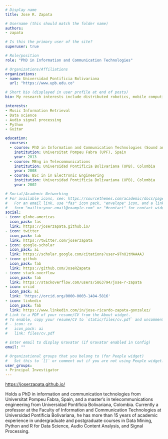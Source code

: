 ```yaml
---
# Display name
title: Jose R. Zapata

# Username (this should match the folder name)
authors:
- zapata

# Is this the primary user of the site?
superuser: true

# Role/position
role: "PhD in Information and Communication Technologies"

# Organizations/Affiliations
organizations:
- name: Universidad Pontificia Bolivariana
  url: "https://www.upb.edu.co"

# Short bio (displayed in user profile at end of posts)
bio: My research interests include distributed robotics, mobile computing and programmable matter.

interests:
- Music Information Retrieval
- Data science
- Audio signal processing
- Python
- Guitar

education:
  courses:
  - course: PhD in Information and Communication Technologies (Sound and Music Computing)
    institution: Universitat Pompeu Fabra (UPF), Spain 
    year: 2013
  - course: MEng in Telecommunications
    institution: Universidad Pontificia Bolivariana (UPB), Colombia
    year: 2008
  - course: BSc in in Electronic Engineering
    institution: Universidad Pontificia Bolivariana (UPB), Colombia
    year: 2002

# Social/Academic Networking
# For available icons, see: https://sourcethemes.com/academic/docs/page-builder/#icons
#   For an email link, use "fas" icon pack, "envelope" icon, and a link in the
#   form "mailto:your-email@example.com" or "#contact" for contact widget.
social:
- icon: globe-americas
  icon_pack: fas
  link: https://joserzapata.github.io/
- icon: twitter
  icon_pack: fab
  link: https://twitter.com/joserzapata
- icon: google-scholar
  icon_pack: ai
  link: https://scholar.google.com/citations?user=9TnO1tMAAAAJ
- icon: github
  icon_pack: fab
  link: https://github.com/JoseRZapata
- icon: stack-overflow
  icon_pack: fab
  link: https://stackoverflow.com/users/5863794/jose-r-zapata
- icon: orcid
  icon_pack: ai
  link: 'https://orcid.org/0000-0003-1484-5816'
- icon: linkedin
  icon_pack: fab
  link: https://www.linkedin.com/in/jose-ricardo-zapata-gonzalez/
# Link to a PDF of your resume/CV from the About widget.
# To enable, copy your resume/CV to `static/files/cv.pdf` and uncomment the lines below.
# - icon: cv
#   icon_pack: ai
#   link: files/cv.pdf

# Enter email to display Gravatar (if Gravatar enabled in Config)
email: ""

# Organizational groups that you belong to (for People widget)
#   Set this to `[]` or comment out if you are not using People widget.
user_groups:
- Principal Investigator
---
```

<https://joserzapata.github.io/>

Holds a PhD in information and communication technologies from Universitat Pompeu Fabra, Spain, and a master’s in telecommunications engineering from Universidad Pontificia Bolivariana, Colombia. Currently a professor at the Faculty of Information and Communication Technologies at Universidad Pontificia Bolivariana, he has more than 15 years of academic experience in undergraduate and postgraduate courses in Data Mining, Python and R for Data Science, Audio Content Analysis, and Signal Processing.
